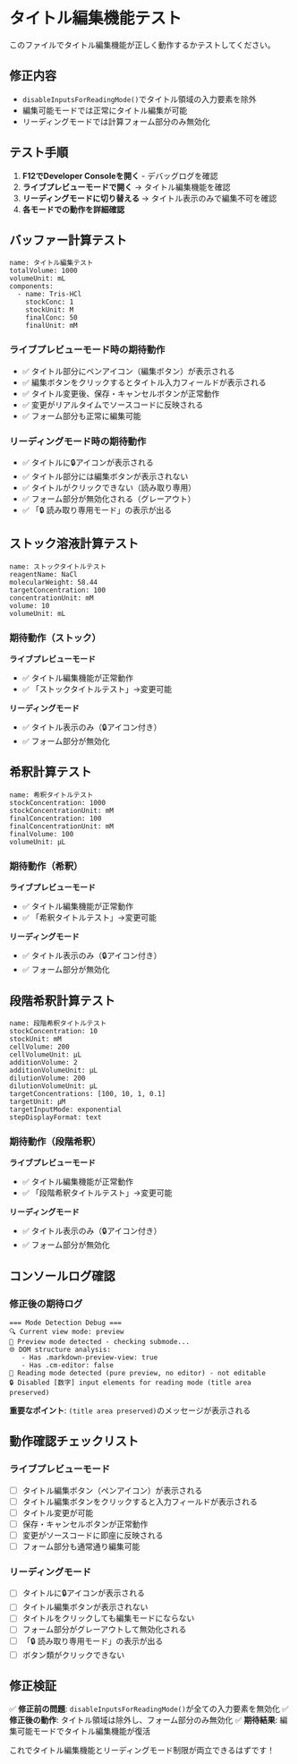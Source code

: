 # タイトル編集機能テスト

このファイルでタイトル編集機能が正しく動作するかテストしてください。

## 修正内容
- `disableInputsForReadingMode()`でタイトル領域の入力要素を除外
- 編集可能モードでは正常にタイトル編集が可能
- リーディングモードでは計算フォーム部分のみ無効化

## テスト手順

1. **F12でDeveloper Consoleを開く** - デバッグログを確認
2. **ライブプレビューモードで開く** → タイトル編集機能を確認
3. **リーディングモードに切り替える** → タイトル表示のみで編集不可を確認
4. **各モードでの動作を詳細確認**

## バッファー計算テスト

```buffer
name: タイトル編集テスト
totalVolume: 1000
volumeUnit: mL
components:
  - name: Tris-HCl
    stockConc: 1
    stockUnit: M
    finalConc: 50
    finalUnit: mM
```

### ライブプレビューモード時の期待動作
- ✅ タイトル部分にペンアイコン（編集ボタン）が表示される
- ✅ 編集ボタンをクリックするとタイトル入力フィールドが表示される
- ✅ タイトル変更後、保存・キャンセルボタンが正常動作
- ✅ 変更がリアルタイムでソースコードに反映される
- ✅ フォーム部分も正常に編集可能

### リーディングモード時の期待動作
- ✅ タイトルに🔒アイコンが表示される
- ✅ タイトル部分には編集ボタンが表示されない
- ✅ タイトルがクリックできない（読み取り専用）
- ✅ フォーム部分が無効化される（グレーアウト）
- ✅ 「🔒 読み取り専用モード」の表示が出る

## ストック溶液計算テスト

```stock
name: ストックタイトルテスト
reagentName: NaCl
molecularWeight: 58.44
targetConcentration: 100
concentrationUnit: mM
volume: 10
volumeUnit: mL
```

### 期待動作（ストック）
**ライブプレビューモード**
- ✅ タイトル編集機能が正常動作
- ✅ 「ストックタイトルテスト」→変更可能

**リーディングモード**
- ✅ タイトル表示のみ（🔒アイコン付き）
- ✅ フォーム部分が無効化

## 希釈計算テスト

```dilution
name: 希釈タイトルテスト
stockConcentration: 1000
stockConcentrationUnit: mM
finalConcentration: 100
finalConcentrationUnit: mM
finalVolume: 100
volumeUnit: µL
```

### 期待動作（希釈）
**ライブプレビューモード**
- ✅ タイトル編集機能が正常動作
- ✅ 「希釈タイトルテスト」→変更可能

**リーディングモード**
- ✅ タイトル表示のみ（🔒アイコン付き）
- ✅ フォーム部分が無効化

## 段階希釈計算テスト

```serial-dilution
name: 段階希釈タイトルテスト
stockConcentration: 10
stockUnit: mM
cellVolume: 200
cellVolumeUnit: µL
additionVolume: 2
additionVolumeUnit: µL
dilutionVolume: 200
dilutionVolumeUnit: µL
targetConcentrations: [100, 10, 1, 0.1]
targetUnit: µM
targetInputMode: exponential
stepDisplayFormat: text
```

### 期待動作（段階希釈）
**ライブプレビューモード**
- ✅ タイトル編集機能が正常動作
- ✅ 「段階希釈タイトルテスト」→変更可能

**リーディングモード**
- ✅ タイトル表示のみ（🔒アイコン付き）
- ✅ フォーム部分が無効化

## コンソールログ確認

### 修正後の期待ログ
```
=== Mode Detection Debug ===
🔍 Current view mode: preview
👀 Preview mode detected - checking submode...
🌐 DOM structure analysis:
   - Has .markdown-preview-view: true
   - Has .cm-editor: false
🔴 Reading mode detected (pure preview, no editor) - not editable
🔒 Disabled [数字] input elements for reading mode (title area preserved)
```

**重要なポイント**: `(title area preserved)`のメッセージが表示される

## 動作確認チェックリスト

### ライブプレビューモード
- [ ] タイトル編集ボタン（ペンアイコン）が表示される
- [ ] タイトル編集ボタンをクリックすると入力フィールドが表示される
- [ ] タイトル変更が可能
- [ ] 保存・キャンセルボタンが正常動作
- [ ] 変更がソースコードに即座に反映される
- [ ] フォーム部分も通常通り編集可能

### リーディングモード
- [ ] タイトルに🔒アイコンが表示される
- [ ] タイトル編集ボタンが表示されない
- [ ] タイトルをクリックしても編集モードにならない
- [ ] フォーム部分がグレーアウトして無効化される
- [ ] 「🔒 読み取り専用モード」の表示が出る
- [ ] ボタン類がクリックできない

## 修正検証

✅ **修正前の問題**: `disableInputsForReadingMode()`が全ての入力要素を無効化
✅ **修正後の動作**: タイトル領域は除外し、フォーム部分のみ無効化
✅ **期待結果**: 編集可能モードでタイトル編集機能が復活

これでタイトル編集機能とリーディングモード制限が両立できるはずです！